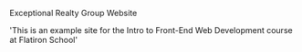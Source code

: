 Exceptional Realty Group Website

'This is an example site for the Intro to Front-End Web Development course at Flatiron School'
